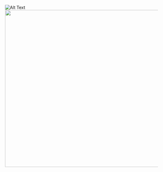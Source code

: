 ![Alt Text](https://i.pixl.is/8be73eaeac3f20856fe58f18563e1fe9.gif)
<img src="[zhackgithub1.gif ](https://i3.pixl.li/malware2eb932baf33f9a702.gif)" height="520" width="1750" >



